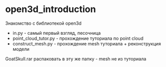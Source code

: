 # open3d_introduction
Знакомство с библиотекой open3d

- in.py - самый первый взгляд, песочница
- point_cloud_tutor.py - прохождение туториала по point cloud
- construct_mesh.py - прохождение mesh туториала + реконструкция модели

GoatSkull.rar распаковать в эту же папку - mesh не из туториала
